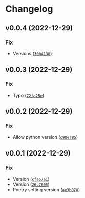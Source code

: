 # Changelog

<!--next-version-placeholder-->

## v0.0.4 (2022-12-29)
### Fix
* Versions ([`30b4130`](https://github.com/Luferov/graphene-fastapi-subscription/commit/30b4130968a653a1f41fe1a62d10bc12519ef409))

## v0.0.3 (2022-12-29)
### Fix
* Typo ([`72fa25e`](https://github.com/Luferov/graphene-fastapi-subscription/commit/72fa25ea3a61720239a4a3117515fdb9484d8be2))

## v0.0.2 (2022-12-29)
### Fix
* Allow python version ([`c98ea85`](https://github.com/Luferov/graphene-fastapi-subscription/commit/c98ea8571addafef35b14d3499934e6d45b17aec))

## v0.0.1 (2022-12-29)
### Fix
* Version ([`cfab7a1`](https://github.com/Luferov/graphene-fastapi-subscription/commit/cfab7a13d1c9a5e8bb5a6c5d0d78e1f087065b22))
* Version ([`26c7605`](https://github.com/Luferov/graphene-fastapi-subscription/commit/26c7605e8b6a833857e386dde4beea267643ba31))
* Poetry setting version ([`ae3b878`](https://github.com/Luferov/graphene-fastapi-subscription/commit/ae3b878d6bef4599b496adf1d387eca7235a0447))
